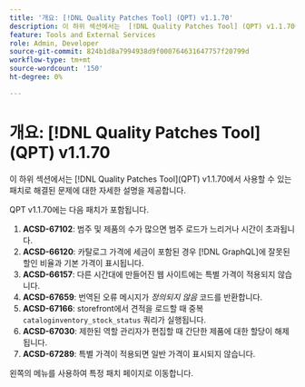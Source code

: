 ```yaml
---
title: '개요: [!DNL Quality Patches Tool] (QPT) v1.1.70'
description: 이 하위 섹션에서는  [!DNL Quality Patches Tool] (QPT) v1.1.70에서 사용할 수 있는 패치로 해결된 문제에 대한 자세한 설명을 제공합니다.
feature: Tools and External Services
role: Admin, Developer
source-git-commit: 824b1d8a7994938d9f000764631647757f20799d
workflow-type: tm+mt
source-wordcount: '150'
ht-degree: 0%

---
```


# 개요: [!DNL Quality Patches Tool]&#x200B;(QPT) v1.1.70

이 하위 섹션에서는 [!DNL Quality Patches Tool]&#x200B;(QPT) v1.1.70에서 사용할 수 있는 패치로 해결된 문제에 대한 자세한 설명을 제공합니다.

QPT v1.1.70에는 다음 패치가 포함됩니다.
1. **ACSD-67102**: 범주 및 제품의 수가 많으면 범주 로드가 느리거나 시간이 초과됩니다.
1. **ACSD-66120**: 카탈로그 가격에 세금이 포함된 경우 [!DNL GraphQL]에 잘못된 할인 비율과 기본 가격이 표시됩니다.
1. **ACSD-66157**: 다른 시간대에 만들어진 웹 사이트에는 특별 가격이 적용되지 않습니다.
1. **ACSD-67659**: 번역된 오류 메시지가 *정의되지 않음* 코드를 반환합니다.
1. **ACSD-67166**: storefront에서 견적을 로드할 때 중복 `cataloginventory_stock_status` 쿼리가 실행됩니다.
1. **ACSD-67030**: 제한된 역할 관리자가 편집할 때 간단한 제품에 대한 할당이 해제됩니다.
1. **ACSD-67289**: 특별 가격이 적용되면 일반 가격이 표시되지 않습니다.

왼쪽의 메뉴를 사용하여 특정 패치 페이지로 이동합니다.

